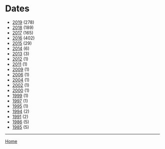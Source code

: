 # Dates

  * [2019](./2019/) (278)
  * [2018](./2018/) (189)
  * [2017](./2017/) (165)
  * [2016](./2016/) (402)
  * [2015](./2015/) (29)
  * [2014](./2014/) (6)
  * [2013](./2013/) (3)
  * [2012](./2012/) (1)
  * [2011](./2011/) (1)
  * [2009](./2009/) (1)
  * [2006](./2006/) (1)
  * [2004](./2004/) (1)
  * [2002](./2002/) (1)
  * [2000](./2000/) (1)
  * [1999](./1999/) (1)
  * [1997](./1997/) (1)
  * [1995](./1995/) (1)
  * [1994](./1994/) (2)
  * [1991](./1991/) (2)
  * [1986](./1986/) (5)
  * [1985](./1985/) (5)

----

[Home](../)
